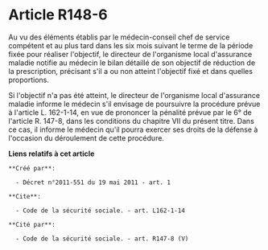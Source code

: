 # Article R148-6

Au vu des éléments établis par le médecin-conseil chef de service compétent et au plus tard dans les six mois suivant le
terme de la période fixée pour réaliser l'objectif, le directeur de l'organisme local d'assurance maladie notifie au médecin
le bilan détaillé de son objectif de réduction de la prescription, précisant s'il a ou non atteint l'objectif fixé et dans
quelles proportions. 

Si l'objectif n'a pas été atteint, le directeur de l'organisme local d'assurance maladie informe le médecin s'il envisage de
poursuivre la procédure prévue à l'article L. 162-1-14, en vue de prononcer la pénalité prévue par le 6° de l'article R.
147-8, dans les conditions du chapitre VII du présent titre. Dans ce cas, il informe le médecin qu'il pourra exercer ses
droits de la défense à l'occasion du déroulement de cette procédure.

**Liens relatifs à cet article**

	**Créé par**:

	  - Décret n°2011-551 du 19 mai 2011 - art. 1

	**Cite**:

	  - Code de la sécurité sociale. - art. L162-1-14

	**Cité par**:

	  - Code de la sécurité sociale. - art. R147-8 (V)
